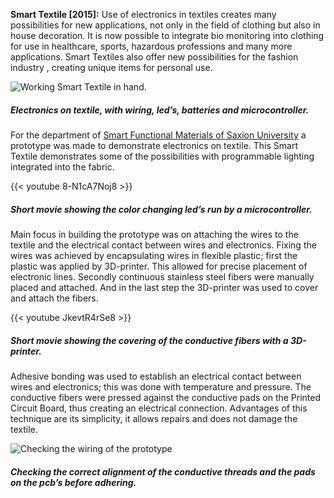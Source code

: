 **Smart Textile [2015]:** Use of electronics in textiles creates many possibilities for new applications, not only in the field of clothing but also in house decoration. It is now possible to integrate bio monitoring into clothing for use in healthcare, sports, hazardous professions and many more applications. Smart Textiles also offer new possibilities for the fashion industry , creating unique items for personal use.

![Working Smart Textile in hand.](img/work/smart/Smart_in_hand_color.jpg)
##### Electronics on textile, with wiring, led’s, batteries and microcontroller.

For the department of [Smart Functional Materials of Saxion University](https://www.saxion.nl/designentechnologie/site/over/lectoraten/smart/smartfunctionalmaterials_english/ "Smart Functional Materials website.") a prototype was made to demonstrate electronics on textile. This Smart Textile demonstrates some of the possibilities with programmable lighting integrated into the fabric. 

{{< youtube 8-N1cA7Noj8 >}}
##### Short movie showing the color changing led’s run by a microcontroller.

Main focus in building the prototype was on attaching the wires to the textile and the electrical contact between wires and electronics. Fixing the wires was achieved by encapsulating wires in flexible plastic; first the plastic was applied by 3D-printer. This allowed for precise placement of electronic lines. Secondly continuous stainless steel fibers were manually placed and attached. And in the last step the 3D-printer was used to cover and attach the fibers.

{{< youtube JkevtR4rSe8 >}}
##### Short movie showing the covering of the conductive fibers with a 3D-printer.

Adhesive bonding was used to establish an electrical contact between wires and electronics; this was done with temperature and pressure. The conductive fibers were pressed against the conductive pads on the Printed Circuit Board, thus creating an electrical connection. Advantages of this technique are its simplicity, it allows repairs and does not damage the textile. 

![Checking the wiring of the prototype](img/work/smart/Smart_checking_wires.jpg)
##### Checking the correct alignment of the conductive threads and the pads on the pcb’s before adhering.
